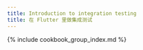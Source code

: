 ```yaml
---
title: Introduction to integration testing
title: 在 Flutter 里做集成测试
---
```


{% include cookbook_group_index.md %}
